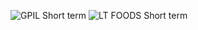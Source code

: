 ![GPIL Short term](https://github.com/karthikampolu/Short-term-Investments/assets/165359738/533479ad-0f09-4d4d-9f27-715e623b1513)
![LT FOODS Short term](https://github.com/karthikampolu/Short-term-Investments/assets/165359738/9702e8e0-72c2-49f3-82fc-d05a675a2258)
